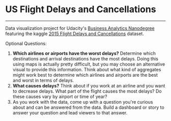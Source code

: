 # US Flight Delays and Cancellations
---

Data visualization project for Udacity's [Business Analytics Nanodegree](https://www.udacity.com/enrollment/nd098-oneten-t2) featuring the kaggle [2015 Flight Delays and Cancellations](https://www.kaggle.com/usdot/flight-delays/data) dataset.

Optional Questions:
1. __Which airlines or airports have the worst delays?__ Determine which destinations and arrival destinations have the most delays. Doing this using maps is actually pretty difficult, but you may choose an alternative visual to provide this information. Think about what kind of aggregates might work best to determine which airlines and airports are the best and worst in terms of delays.
2. __What causes delays?__ Think about if you work at an airline and you want to decrease delays. What part of the flight causes the most delays? Do these causes vary by airport or time of year?
3. As you work with the data, come up with a question you're curious about and can be answered from the data. Build a dashboard or story to answer your question and lead viewers to that answer.
